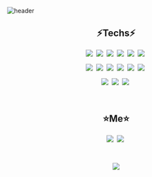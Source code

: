 ![header](https://capsule-render.vercel.app/api?type=soft&color=auto&height=100&section=header&text=Heonjin_Kwon&fontSize=45&animation=twinkling)

<h2 align="center"> ⚡Techs⚡ </h2>

<p align="center">
  <p align="center">
    <img src="https://img.shields.io/badge/C-A8B9CC?style=flat-square&logo=C&logoColor=white"/></a>&nbsp 
    <img src="https://img.shields.io/badge/Java-007396?style=flat-square&logo=Java&logoColor=white"/></a>&nbsp  
    <img src="https://img.shields.io/badge/Kotlin-0095D5?style=flat-square&logo=Kotlin&logoColor=white"/></a>&nbsp
    <img src="https://img.shields.io/badge/Android-3DDC84?style=flat-square&logo=Android&logoColor=white"/></a>&nbsp
    <img src="https://img.shields.io/badge/Flutter-02569B?style=flat-square&logo=Flutter&logoColor=white"/></a>&nbsp
    <img src="https://img.shields.io/badge/Python-3766AB?style=flat-square&logo=Python&logoColor=white"/></a>&nbsp </h2>
  </p>
  <p align="center">
    <img src="https://img.shields.io/badge/Visual Studio-5C2D91?style=flat-square&logo=visualstudio&logoColor=white"/></a>&nbsp
    <img src="https://img.shields.io/badge/Visual Studio Code-007ACC?style=flat-square&logo=visualstudiocode&logoColor=white"/></a>&nbsp
    <img src="https://img.shields.io/badge/IntelliJ IDEA-000000?style=flat-square&logo=intellijidea&logoColor=white"/></a>&nbsp
    <img src="https://img.shields.io/badge/PyCharm-000000?style=flat-square&logo=pycharm&logoColor=white"/></a>&nbsp
    <img src="https://img.shields.io/badge/Android Studio-3DDC84?style=flat-square&logo=AndroidStudio&logoColor=white"/></a>&nbsp
    <img src="https://img.shields.io/badge/Firebase-FFCA28?style=flat-square&logo=firebase&logoColor=white"/></a>&nbsp
  </p>
  <p align="center">
    <img src="https://img.shields.io/badge/Git-F05032?style=flat-square&logo=git&logoColor=white"/></a>&nbsp
    <img src="https://img.shields.io/badge/GitHub-181717?style=flat-square&logo=github&logoColor=white"/></a>&nbsp
    <img src="https://img.shields.io/badge/GitLab-FCA121?style=flat-square&logo=gitlab&logoColor=white"/></a>&nbsp
  </p>
</p>

<br>

<h2 align="center"> ⭐Me⭐ </h2>

  <p align="center">
    <a href="https://evan96.tistory.com"><img src="https://img.shields.io/badge/Tistory Blog-000000?style=flatsquare&logo=AngelList&logoColor=white&link=https://velog.io/@woo0_hooo"/></a>&nbsp
    <a href="https://www.instagram.com/heon.genius/"><img src="https://img.shields.io/badge/Instagram-E4405F?style=flat-square&logo=Instagram&logoColor=white&link=https://www.instagram.com/woo0_hooo/"/></a>&nbsp
   </p>
</h3>
<br>

<p align="center">
  <a href="https://hits.seeyoufarm.com"><img src="https://hits.seeyoufarm.com/api/count/incr/badge.svg?url=https%3A%2F%2Fgithub.com%2FEVAN96KWON&count_bg=%23ED6DA3&title_bg=%2386757E&icon=github.svg&icon_color=%23E1DEDE&title=hits&edge_flat=false"/></a>
</p>
